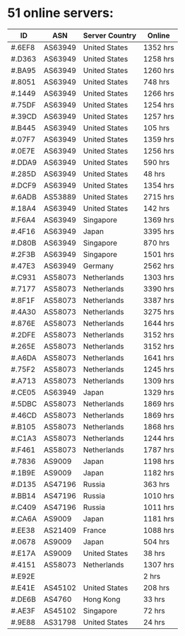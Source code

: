 # 51 online servers:

| ID | ASN | Server Country | Online |
| ------ | ------ | ------ | ------ |
| #.6EF8 | AS63949 | United States | 1352 hrs |
| #.D363 | AS63949 | United States | 1258 hrs |
| #.BA95 | AS63949 | United States | 1260 hrs |
| #.8051 | AS63949 | United States | 748 hrs |
| #.1449 | AS63949 | United States | 1266 hrs |
| #.75DF | AS63949 | United States | 1254 hrs |
| #.39CD | AS63949 | United States | 1257 hrs |
| #.B445 | AS63949 | United States | 105 hrs |
| #.07F7 | AS63949 | United States | 1359 hrs |
| #.0E7E | AS63949 | United States | 1256 hrs |
| #.DDA9 | AS63949 | United States | 590 hrs |
| #.285D | AS63949 | United States | 48 hrs |
| #.DCF9 | AS63949 | United States | 1354 hrs |
| #.6ADB | AS53889 | United States | 2715 hrs |
| #.18A4 | AS63949 | United States | 142 hrs |
| #.F6A4 | AS63949 | Singapore | 1369 hrs |
| #.4F16 | AS63949 | Japan | 3395 hrs |
| #.D80B | AS63949 | Singapore | 870 hrs |
| #.2F3B | AS63949 | Singapore | 1501 hrs |
| #.47E3 | AS63949 | Germany | 2562 hrs |
| #.C931 | AS58073 | Netherlands | 1303 hrs |
| #.7177 | AS58073 | Netherlands | 3390 hrs |
| #.8F1F | AS58073 | Netherlands | 3387 hrs |
| #.4A30 | AS58073 | Netherlands | 3275 hrs |
| #.876E | AS58073 | Netherlands | 1644 hrs |
| #.2DFE | AS58073 | Netherlands | 3152 hrs |
| #.265E | AS58073 | Netherlands | 3152 hrs |
| #.A6DA | AS58073 | Netherlands | 1641 hrs |
| #.75F2 | AS58073 | Netherlands | 1245 hrs |
| #.A713 | AS58073 | Netherlands | 1309 hrs |
| #.CE05 | AS63949 | Japan | 1329 hrs |
| #.5DBC | AS58073 | Netherlands | 1869 hrs |
| #.46CD | AS58073 | Netherlands | 1869 hrs |
| #.B105 | AS58073 | Netherlands | 1868 hrs |
| #.C1A3 | AS58073 | Netherlands | 1244 hrs |
| #.F461 | AS58073 | Netherlands | 1787 hrs |
| #.7836 | AS9009 | Japan | 1198 hrs |
| #.1B9E | AS9009 | Japan | 1182 hrs |
| #.D135 | AS47196 | Russia | 363 hrs |
| #.BB14 | AS47196 | Russia | 1010 hrs |
| #.C409 | AS47196 | Russia | 1011 hrs |
| #.CA6A | AS9009 | Japan | 1181 hrs |
| #.EE38 | AS21409 | France | 1088 hrs |
| #.0678 | AS9009 | Japan | 504 hrs |
| #.E17A | AS9009 | United States | 38 hrs |
| #.4151 | AS58073 | Netherlands | 1307 hrs |
| #.E92E |  |  | 2 hrs |
| #.E41E | AS45102 | United States | 208 hrs |
| #.DE6B | AS4760 | Hong Kong | 33 hrs |
| #.AE3F | AS45102 | Singapore | 72 hrs |
| #.9E88 | AS31798 | United States | 24 hrs |

